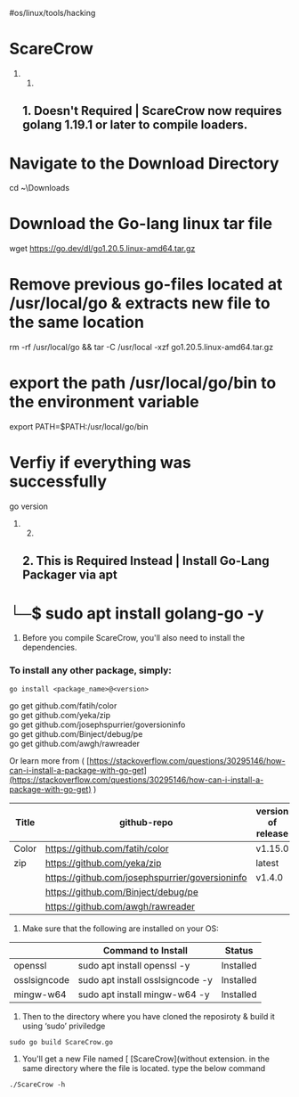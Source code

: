 #os/linux/tools/hacking
# ScareCrow

1. 1.
    
    ## 1. Doesn't Required | ScareCrow now requires golang 1.19.1 or later to compile loaders.
    

# Navigate to the Download Directory  
cd ~\Downloads  
# Download the Go-lang linux tar file  
wget https://go.dev/dl/go1.20.5.linux-amd64.tar.gz  
# Remove previous go-files located at /usr/local/go & extracts new file to the same location   
rm -rf /usr/local/go && tar -C /usr/local -xzf go1.20.5.linux-amd64.tar.gz  
# export the path /usr/local/go/bin to the environment variable  
export PATH=$PATH:/usr/local/go/bin  
# Verfiy if everything was successfully  
go version

1. 2.
    
    ## 2. This is Required Instead | Install Go-Lang Packager via apt
    

# └─$ sudo apt install golang-go -y

1. Before you compile ScareCrow, you'll also need to install the dependencies.

### To install any other package, simply:

`go install <package_name>@<version>`

go get github.com/fatih/color  
go get github.com/yeka/zip  
go get github.com/josephspurrier/goversioninfo  
go get github.com/Binject/debug/pe  
go get github.com/awgh/rawreader

Or learn more from ( [https://stackoverflow.com/questions/30295146/how-can-i-install-a-package-with-go-get](https://stackoverflow.com/questions/30295146/how-can-i-install-a-package-with-go-get) )

|Title|github-repo|version of release|go install command|Status|
|---|---|---|---|---|
|Color|https://github.com/fatih/color|v1.15.0|go install github.com/fatih/color@v1.15.0|Installed|
|zip|https://github.com/yeka/zip|latest|go install github.com/yeka/zip@latest|Installed|
||https://github.com/josephspurrier/goversioninfo|v1.4.0|github.com/josephspurrier/goversioninfo@v1.4.0||
||https://github.com/Binject/debug/pe||go install github.com/Binject/debug/pe@latest||
||https://github.com/awgh/rawreader||go install github.com/awgh/rawreader@latest||

1. Make sure that the following are installed on your OS:
    

||Command to Install|Status|
|---|---|---|
|openssl|sudo apt install openssl -y|Installed|
|osslsigncode|sudo apt install osslsigncode -y|Installed|
|mingw-w64|sudo apt install mingw-w64 -y|Installed|

1. Then to the directory where you have cloned the reposiroty & build it using ‘sudo’ priviledge

`sudo go build ScareCrow.go`

1. You'll get a new File named [ [ScareCrow](without extension. in the same directory where the file is located. type the below command

`./ScareCrow -h`